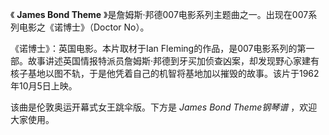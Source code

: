 

《 **James Bond Theme** 》是詹姆斯·邦德007电影系列主题曲之一。出现在007系列电影之《诺博士》（Doctor No）。

《诺博士》：英国电影。本片取材于Ian
Fleming的作品，是007电影系列的第一部。故事讲述英国情报特派员詹姆斯·邦德到牙买加侦查凶案，却发现野心家建有核子基地以图不轨，于是他凭着自己的机智将基地加以摧毁的故事。该片于1962年10月5日上映。

该曲是伦敦奥运开幕式女王跳伞版。下方是 _James Bond Theme钢琴谱_ ，欢迎大家使用。

